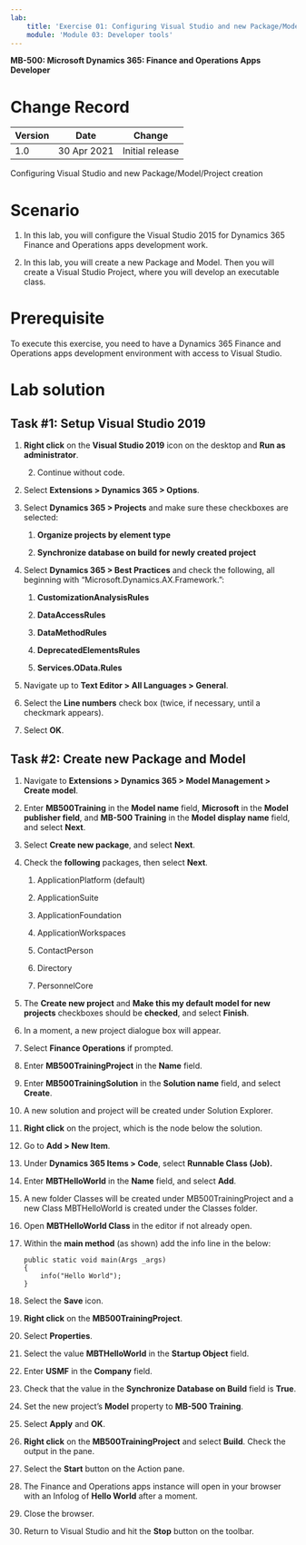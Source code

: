 ```yaml
---
lab:
    title: 'Exercise 01: Configuring Visual Studio and new Package/Model/Project creation'
    module: 'Module 03: Developer tools'
---
```


**MB-500: Microsoft Dynamics 365: Finance and Operations Apps Developer**


Change Record
=============

| Version | Date        | Change                                                                                                                                                                                           |
|---------|-------------|--------------------------------------------------------------------------------------------------------------------------------------------------------------------------------------------------|
| 1.0     | 30 Apr 2021 | Initial release                                                                                                                                                                                  |


Configuring Visual Studio and new Package/Model/Project creation

Scenario
========

1.  In this lab, you will configure the Visual Studio 2015 for Dynamics 365
    Finance and Operations apps development work.

2.  In this lab, you will create a new Package and Model. Then you will create a
    Visual Studio Project, where you will develop an executable class.

Prerequisite
============

To execute this exercise, you need to have a Dynamics 365 Finance and Operations
apps development environment with access to Visual Studio.

Lab solution
============

Task \#1: Setup Visual Studio 2019
----------------------------------

1.  **Right click** on the **Visual Studio 2019** icon on the desktop and **Run
    as administrator**.
    
    2. Continue without code.

3.  Select **Extensions \> Dynamics 365 \> Options**.

4.  Select **Dynamics 365 \> Projects** and make sure these checkboxes are
    selected:

    1.  **Organize projects by element type**

    2.  **Synchronize database on build for newly created project**

5.  Select **Dynamics 365 \> Best Practices** and check the following, all
    beginning with “Microsoft.Dynamics.AX.Framework.”:

    1.  **CustomizationAnalysisRules**

    2.  **DataAccessRules**

    3.  **DataMethodRules**

    4.  **DeprecatedElementsRules**

    5.  **Services.OData.Rules**

6.  Navigate up to **Text Editor \> All Languages \> General**.

7.  Select the **Line numbers** check box (twice, if necessary, until a
    checkmark appears).

8.  Select **OK**.

Task \#2: Create new Package and Model
--------------------------------------

1.  Navigate to **Extensions \> Dynamics 365 \> Model Management \> Create model**.

2.  Enter **MB500Training** in the **Model name** field, **Microsoft** in the
    **Model publisher field**, and **MB-500 Training** in the **Model display
    name** field, and select **Next**.

3.  Select **Create new package**, and select **Next**.

4.  Check the **following** packages, then select **Next**.

    1.  ApplicationPlatform (default)

    2.  ApplicationSuite

    3.  ApplicationFoundation

    4.  ApplicationWorkspaces

    5.  ContactPerson

    6.  Directory

    7.  PersonnelCore

5.  The **Create new project** and **Make this my default model for new
    projects** checkboxes should be **checked**, and select **Finish**.

6.  In a moment, a new project dialogue box will appear.

7.  Select **Finance Operations** if prompted.

8.  Enter **MB500TrainingProject** in the **Name** field.

9.  Enter **MB500TrainingSolution** in the **Solution name** field, and select
    **Create**.

10. A new solution and project will be created under Solution Explorer.

11. **Right click** on the project, which is the node below the solution.

12. Go to **Add \> New Item**.

13. Under **Dynamics 365 Items > Code**, select **Runnable Class (Job).**

14. Enter **MBTHelloWorld** in the **Name** field, and select **Add**.

15. A new folder Classes will be created under MB500TrainingProject and a new
    Class MBTHelloWorld is created under the Classes folder.

16. Open **MBTHelloWorld Class** in the editor if not already open.

17. Within the **main method** (as shown) add the info line in the below:



		public static void main(Args _args)
		{
       		info("Hello World");
		}


18. Select the **Save** icon.

19. **Right click** on the **MB500TrainingProject**.

20. Select **Properties**.

21. Select the value **MBTHelloWorld** in the **Startup Object** field.

22. Enter **USMF** in the **Company** field.

23. Check that the value in the **Synchronize Database on Build** field is
    **True**.

24. Set the new project’s **Model** property to **MB-500 Training**. 

25. Select **Apply** and **OK**.

26. **Right click** on the **MB500TrainingProject** and select **Build**. Check
    the output in the pane.

27. Select the **Start** button on the Action pane.

28. The Finance and Operations apps instance will open in your browser with an
    Infolog of **Hello World** after a moment.

29. Close the browser.

30. Return to Visual Studio and hit the **Stop** button on the toolbar.
